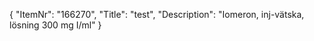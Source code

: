 {
  "ItemNr": "166270",
  "Title": "test",
  "Description": "Iomeron, inj-vätska, lösning 300 mg I/ml"
}